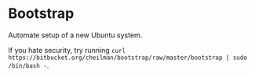 # Bootstrap

Automate setup of a new Ubuntu system.

If you hate security, try running `curl https://bitbucket.org/cheilman/bootstrap/raw/master/bootstrap | sudo /bin/bash -`.



